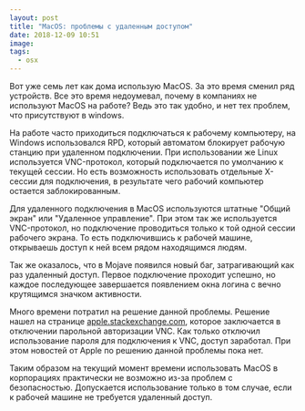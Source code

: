 ```yaml
---
layout: post
title: "MacOS: проблемы с удаленным доступом"
date: 2018-12-09 10:51
image:
tags:
  - osx
---
```

Вот уже семь лет как дома использую MacOS. За это время сменил ряд устройств. Все это время недоумевал, почему в компаниях не используют MacOS на работе? Ведь это так удобно, и нет тех проблем, что присутствуют в windows.

На работе часто приходиться подключаться к рабочему компьютеру, на Windows использовался RPD, который автоматом блокирует рабочую станцию при удаленном подключении. При использовании же Linux используется VNC-протокол, который подключается по умолчанию к текущей сессии. Но есть возможность использовать отдельные X-сессии для подключения, в результате чего рабочий компьютер остается заблокированным.

Для удаленного подключения в MacOS используются штатные "Общий экран" или "Удаленное управление". При этом так же используется VNC-протокол, но подключение проводиться только к той одной сессии рабочего экрана. То есть подключившись к рабочей машине, открываешь доступ к ней всем рядом находящимся людям.

Так же оказалось, что в Mojave появился новый баг, затрагивающий как раз удаленный доступ. Первое подключение проходит успешно, но каждое последующее завершается появлением окна логина с вечно крутящимся значком активности.

Много времени потратил на решение данной проблемы. Решение нашел на странице [apple.stackexchange.com](https://apple.stackexchange.com/questions/342161/macos-mojave-remote-access-login-screen-stuck-on-infinite-loading-spinner/342553), которое заключается в отключении парольной авторизации VNC. Как только отключил использование пароля для подключения к VNC, доступ заработал. При этом новостей от Apple по решению данной проблемы пока нет.

Таким образом на текущий момент времени использовать MacOS в корпорациях практически не возможно из-за проблем с безопасностью. Допускается использование только в том случае, если к рабочей машине не требуется удаленный доступ.
